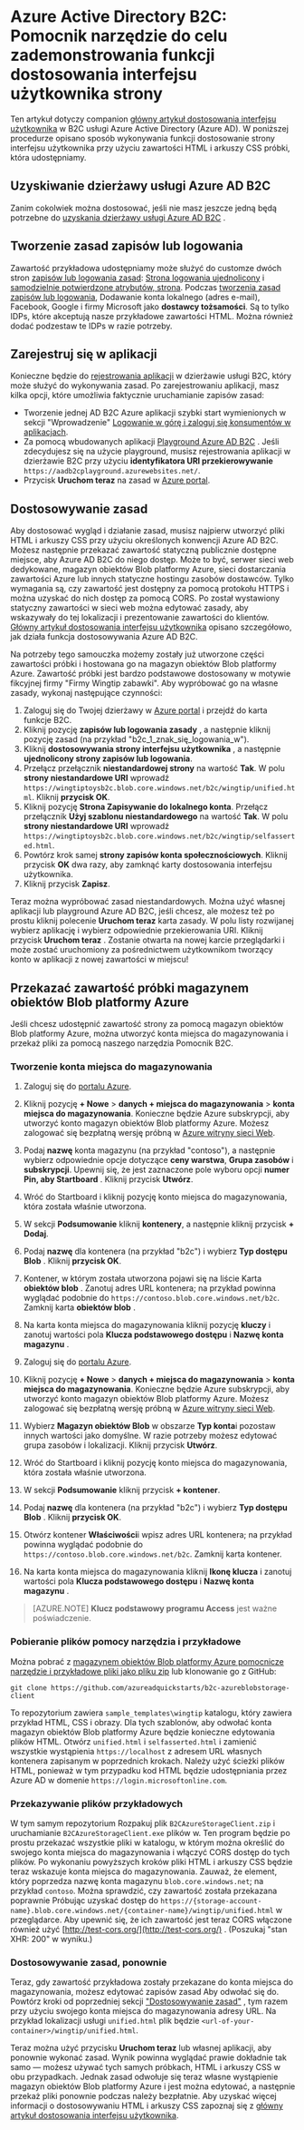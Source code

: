 <properties
    pageTitle="Azure Active Directory B2C: Narzędzia Pomocnik dostosowywania strony interfejsu użytkownika | Microsoft Azure"
    description="Narzędzie Pomocnik używane w celu zademonstrowania funkcji dostosowanie strony interfejsu użytkownika w Azure Active Directory B2C"
    services="active-directory-b2c"
    documentationCenter=""
    authors="swkrish"
    manager="mbaldwin"
    editor="bryanla"/>

<tags
    ms.service="active-directory-b2c"
    ms.workload="identity"
    ms.tgt_pltfrm="na"
    ms.devlang="na"
    ms.topic="article"
    ms.date="07/22/2016"
    ms.author="swkrish"/>

# <a name="azure-active-directory-b2c-a-helper-tool-used-to-demonstrate-the-page-user-interface-ui-customization-feature"></a>Azure Active Directory B2C: Pomocnik narzędzie do celu zademonstrowania funkcji dostosowania interfejsu użytkownika strony

Ten artykuł dotyczy companion [główny artykuł dostosowania interfejsu użytkownika](active-directory-b2c-reference-ui-customization.md) w B2C usługi Azure Active Directory (Azure AD). W poniższej procedurze opisano sposób wykonywania funkcji dostosowanie strony interfejsu użytkownika przy użyciu zawartości HTML i arkuszy CSS próbki, która udostępniamy.

## <a name="get-an-azure-ad-b2c-tenant"></a>Uzyskiwanie dzierżawy usługi Azure AD B2C

Zanim cokolwiek można dostosować, jeśli nie masz jeszcze jedną będą potrzebne do [uzyskania dzierżawy usługi Azure AD B2C](active-directory-b2c-get-started.md) .

## <a name="create-a-sign-up-or-sign-in-policy"></a>Tworzenie zasad zapisów lub logowania

Zawartość przykładowa udostępniamy może służyć do customze dwóch stron [zapisów lub logowania zasad](active-directory-b2c-reference-policies.md): [Strona logowania ujednolicony](active-directory-b2c-reference-ui-customization.md) i [samodzielnie potwierdzone atrybutów, strona](active-directory-b2c-reference-ui-customization.md). Podczas [tworzenia zasad zapisów lub logowania](active-directory-b2c-reference-policies.md#create-a-sign-up-or-sign-in-policy), Dodawanie konta lokalnego (adres e-mail), Facebook, Google i firmy Microsoft jako **dostawcy tożsamości**. Są to tylko IDPs, które akceptują nasze przykładowe zawartości HTML.  Można również dodać podzestaw te IDPs w razie potrzeby.

## <a name="register-an-application"></a>Zarejestruj się w aplikacji

Konieczne będzie do [rejestrowania aplikacji](active-directory-b2c-app-registration.md) w dzierżawie usługi B2C, który może służyć do wykonywania zasad. Po zarejestrowaniu aplikacji, masz kilka opcji, które umożliwia faktycznie uruchamianie zapisów zasad:

- Tworzenie jednej AD B2C Azure aplikacji szybki start wymienionych w sekcji "Wprowadzenie" [Logowanie w górę i zaloguj się konsumentów w aplikacjach](active-directory-b2c-overview.md#getting-started).
- Za pomocą wbudowanych aplikacji [Playground Azure AD B2C](https://aadb2cplayground.azurewebsites.net) . Jeśli zdecydujesz się na użycie playground, musisz rejestrowania aplikacji w dzierżawie B2C przy użyciu **identyfikatora URI przekierowywanie** `https://aadb2cplayground.azurewebsites.net/`.
- Przycisk **Uruchom teraz** na zasad w [Azure portal](https://portal.azure.com/).

## <a name="customize-your-policy"></a>Dostosowywanie zasad

Aby dostosować wygląd i działanie zasad, musisz najpierw utworzyć pliki HTML i arkuszy CSS przy użyciu określonych konwencji Azure AD B2C. Możesz następnie przekazać zawartość statyczną publicznie dostępne miejsce, aby Azure AD B2C do niego dostęp. Może to być, serwer sieci web dedykowane, magazyn obiektów Blob platformy Azure, sieci dostarczania zawartości Azure lub innych statyczne hostingu zasobów dostawców. Tylko wymagania są, czy zawartość jest dostępny za pomocą protokołu HTTPS i można uzyskać do nich dostęp za pomocą CORS. Po został wystawiony statyczny zawartości w sieci web można edytować zasady, aby wskazywały do tej lokalizacji i prezentowanie zawartości do klientów. [Główny artykuł dostosowania interfejsu użytkownika](active-directory-b2c-reference-ui-customization.md) opisano szczegółowo, jak działa funkcja dostosowywania Azure AD B2C.

Na potrzeby tego samouczka możemy zostały już utworzone części zawartości próbki i hostowana go na magazyn obiektów Blob platformy Azure. Zawartość próbki jest bardzo podstawowe dostosowany w motywie fikcyjnej firmy "Firmy Wingtip zabawki". Aby wypróbować go na własne zasady, wykonaj następujące czynności:

1. Zaloguj się do Twojej dzierżawy w [Azure portal](https://portal.azure.com/) i przejdź do karta funkcje B2C.
2. Kliknij pozycję **zapisów lub logowania zasady** , a następnie kliknij pozycję zasad (na przykład "b2c\_1\_znak\_się\_logowania\_w").
3. Kliknij **dostosowywania strony interfejsu użytkownika** , a następnie **ujednolicony strony zapisów lub logowania**.
4. Przełącz przełącznik **niestandardowej strony** na wartość **Tak**. W polu **strony niestandardowe URI** wprowadź `https://wingtiptoysb2c.blob.core.windows.net/b2c/wingtip/unified.html`. Kliknij **przycisk OK**.
5. Kliknij pozycję **Strona Zapisywanie do lokalnego konta**. Przełącz przełącznik **Użyj szablonu niestandardowego** na wartość **Tak**. W polu **strony niestandardowe URI** wprowadź `https://wingtiptoysb2c.blob.core.windows.net/b2c/wingtip/selfasserted.html`.
5. Powtórz krok samej **strony zapisów konta społecznościowych**.
 Kliknij przycisk **OK** dwa razy, aby zamknąć karty dostosowania interfejsu użytkownika.
6. Kliknij przycisk **Zapisz**.

Teraz można wypróbować zasad niestandardowych. Można użyć własnej aplikacji lub playground Azure AD B2C, jeśli chcesz, ale możesz też po prostu kliknij polecenie **Uruchom teraz** karta zasady. W polu listy rozwijanej wybierz aplikację i wybierz odpowiednie przekierowania URI. Kliknij przycisk **Uruchom teraz** . Zostanie otwarta na nowej karcie przeglądarki i może zostać uruchomiony za pośrednictwem użytkownikom tworzący konto w aplikacji z nowej zawartości w miejscu!

## <a name="upload-the-sample-content-to-azure-blob-storage"></a>Przekazać zawartość próbki magazynem obiektów Blob platformy Azure

Jeśli chcesz udostępnić zawartość strony za pomocą magazyn obiektów Blob platformy Azure, można utworzyć konta miejsca do magazynowania i przekaż pliki za pomocą naszego narzędzia Pomocnik B2C.

### <a name="create-a-storage-account"></a>Tworzenie konta miejsca do magazynowania

1. Zaloguj się do [portalu Azure](https://portal.azure.com/).
2. Kliknij pozycję **+ Nowe** > **danych + miejsca do magazynowania** > **konta miejsca do magazynowania**. Konieczne będzie Azure subskrypcji, aby utworzyć konto magazyn obiektów Blob platformy Azure. Możesz zalogować się bezpłatną wersję próbną w [Azure witryny sieci Web](https://azure.microsoft.com/pricing/free-trial/).
3. Podaj **nazwę** konta magazynu (na przykład "contoso"), a następnie wybierz odpowiednie opcje dotyczące **ceny warstwa**, **Grupa zasobów** i **subskrypcji**. Upewnij się, że jest zaznaczone pole wyboru opcji **numer Pin, aby Startboard** . Kliknij przycisk **Utwórz**.
4. Wróć do Startboard i kliknij pozycję konto miejsca do magazynowania, która została właśnie utworzona.
5. W sekcji **Podsumowanie** kliknij **kontenery**, a następnie kliknij przycisk **+ Dodaj**.
6. Podaj **nazwę** dla kontenera (na przykład "b2c") i wybierz **Typ dostępu** **Blob** . Kliknij **przycisk OK**.
7. Kontener, w którym została utworzona pojawi się na liście Karta **obiektów blob** . Zanotuj adres URL kontenera; na przykład powinna wyglądać podobnie do `https://contoso.blob.core.windows.net/b2c`. Zamknij karta **obiektów blob** .
8. Na karta konta miejsca do magazynowania kliknij pozycję **kluczy** i zanotuj wartości pola **Klucza podstawowego dostępu** i **Nazwę konta magazynu** .

1. Zaloguj się do [portalu Azure](https://portal.azure.com/).
2. Kliknij pozycję **+ Nowe** > **danych + miejsca do magazynowania** > **konta miejsca do magazynowania**. Konieczne będzie Azure subskrypcji, aby utworzyć konto magazyn obiektów Blob platformy Azure. Możesz zalogować się bezpłatną wersję próbną w [Azure witryny sieci Web](https://azure.microsoft.com/pricing/free-trial/).
3. Wybierz **Magazyn obiektów Blob** w obszarze **Typ konta**i pozostaw innych wartości jako domyślne.  W razie potrzeby możesz edytować grupa zasobów i lokalizacji.  Kliknij przycisk **Utwórz**.
4. Wróć do Startboard i kliknij pozycję konto miejsca do magazynowania, która została właśnie utworzona.
5. W sekcji **Podsumowanie** kliknij przycisk **+ kontener**.
6. Podaj **nazwę** dla kontenera (na przykład "b2c") i wybierz **Typ dostępu** **Blob** . Kliknij **przycisk OK**.
7. Otwórz kontener **Właściwości**i wpisz adres URL kontenera; na przykład powinna wyglądać podobnie do `https://contoso.blob.core.windows.net/b2c`. Zamknij karta kontener.
8. Na karta konta miejsca do magazynowania kliknij **Ikonę klucza** i zanotuj wartości pola **Klucza podstawowego dostępu** i **Nazwę konta magazynu** .

> [AZURE.NOTE]
    **Klucz podstawowy programu Access** jest ważne poświadczenie.

### <a name="download-the-helper-tool-and-sample-files"></a>Pobieranie plików pomocy narzędzia i przykładowe

Można pobrać z [magazynem obiektów Blob platformy Azure pomocnicze narzędzie i przykładowe pliki jako pliku zip](https://github.com/azureadquickstarts/b2c-azureblobstorage-client/archive/master.zip) lub klonowanie go z GitHub:

```
git clone https://github.com/azureadquickstarts/b2c-azureblobstorage-client
```

To repozytorium zawiera `sample_templates\wingtip` katalogu, który zawiera przykład HTML, CSS i obrazy. Dla tych szablonów, aby odwołać konta magazyn obiektów Blob platformy Azure będzie konieczne edytowania plików HTML. Otwórz `unified.html` i `selfasserted.html` i zamienić wszystkie wystąpienia `https://localhost` z adresem URL własnych kontenera zapisanym w poprzednich krokach. Należy użyć ścieżki plików HTML, ponieważ w tym przypadku kod HTML będzie udostępniania przez Azure AD w domenie `https://login.microsoftonline.com`.

### <a name="upload-the-sample-files"></a>Przekazywanie plików przykładowych

W tym samym repozytorium Rozpakuj plik `B2CAzureStorageClient.zip` i uruchamianie `B2CAzureStorageClient.exe` plików w. Ten program będzie po prostu przekazać wszystkie pliki w katalogu, w którym można określić do swojego konta miejsca do magazynowania i włączyć CORS dostęp do tych plików. Po wykonaniu powyższych kroków pliki HTML i arkuszy CSS będzie teraz wskazuje konta miejsca do magazynowania. Zauważ, że element, który poprzedza nazwę konta magazynu `blob.core.windows.net`; na przykład `contoso`. Można sprawdzić, czy zawartość została przekazana poprawnie Próbując uzyskać dostęp do `https://{storage-account-name}.blob.core.windows.net/{container-name}/wingtip/unified.html` w przeglądarce. Aby upewnić się, że ich zawartość jest teraz CORS włączone również użyć [http://test-cors.org/](http://test-cors.org/) . (Poszukaj "stan XHR: 200" w wyniku.)

### <a name="customize-your-policy-again"></a>Dostosowywanie zasad, ponownie

Teraz, gdy zawartość przykładowa zostały przekazane do konta miejsca do magazynowania, możesz edytować zapisów zasad Aby odwołać się do. Powtórz kroki od poprzedniej sekcji ["Dostosowywanie zasad"](#customize-your-policy) , tym razem przy użyciu swojego konta miejsca do magazynowania adresy URL. Na przykład lokalizacji usługi `unified.html` plik będzie `<url-of-your-container>/wingtip/unified.html`.

Teraz można użyć przycisku **Uruchom teraz** lub własnej aplikacji, aby ponownie wykonać zasad. Wynik powinna wyglądać prawie dokładnie tak samo — możesz używać tych samych próbkach, HTML i arkuszy CSS w obu przypadkach. Jednak zasad odwołuje się teraz własne wystąpienie magazyn obiektów Blob platformy Azure i jest można edytować, a następnie przekaż pliki ponownie podczas należy bezpłatnie. Aby uzyskać więcej informacji o dostosowywaniu HTML i arkuszy CSS zapoznaj się z [główny artykuł dostosowania interfejsu użytkownika](active-directory-b2c-reference-ui-customization.md).
